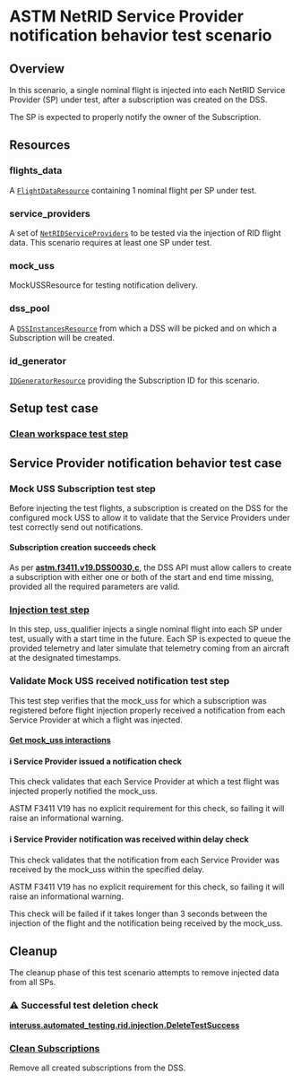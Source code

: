 # ASTM NetRID Service Provider notification behavior test scenario

## Overview

In this scenario, a single nominal flight is injected into each NetRID Service Provider (SP) under test, after a subscription was created on the DSS.

The SP is expected to properly notify the owner of the Subscription.

## Resources

### flights_data

A [`FlightDataResource`](../../../../resources/netrid/flight_data.py) containing 1 nominal flight per SP under test.

### service_providers

A set of [`NetRIDServiceProviders`](../../../../resources/netrid/service_providers.py) to be tested via the injection of RID flight data.  This scenario requires at least one SP under test.

### mock_uss

MockUSSResource for testing notification delivery.

### dss_pool

A [`DSSInstancesResource`](../../../../resources/astm/f3411/dss.py) from which a DSS will be picked and on which a Subscription will be created.

### id_generator

[`IDGeneratorResource`](../../../../resources/interuss/id_generator.py) providing the Subscription ID for this scenario.

## Setup test case

### [Clean workspace test step](./dss/test_steps/clean_workspace.md)

## Service Provider notification behavior test case

### Mock USS Subscription test step

Before injecting the test flights, a subscription is created on the DSS for the configured mock USS to allow it
to validate that the Service Providers under test correctly send out notifications.

#### Subscription creation succeeds check

As per **[astm.f3411.v19.DSS0030,c](../../../../requirements/astm/f3411/v19.md)**, the DSS API must allow callers to create a subscription with either one or both of the
start and end time missing, provided all the required parameters are valid.

### [Injection test step](./fragments/flight_injection.md)

In this step, uss_qualifier injects a single nominal flight into each SP under test, usually with a start time in the future.  Each SP is expected to queue the provided telemetry and later simulate that telemetry coming from an aircraft at the designated timestamps.

### Validate Mock USS received notification test step

This test step verifies that the mock_uss for which a subscription was registered before flight injection properly received a notification from each Service Provider
at which a flight was injected.

#### [Get mock_uss interactions](../../../interuss/mock_uss/get_mock_uss_interactions.md)

#### ℹ️ Service Provider issued a notification check

This check validates that each Service Provider at which a test flight was injected properly notified the mock_uss.

ASTM F3411 V19 has no explicit requirement for this check, so failing it will raise an informational warning.

#### ℹ️ Service Provider notification was received within delay check

This check validates that the notification from each Service Provider was received by the mock_uss within the specified delay.

ASTM F3411 V19 has no explicit requirement for this check, so failing it will raise an informational warning.

This check will be failed if it takes longer than 3 seconds between the injection of the flight and the notification being received by the mock_uss.

## Cleanup

The cleanup phase of this test scenario attempts to remove injected data from all SPs.

### ⚠️ Successful test deletion check

**[interuss.automated_testing.rid.injection.DeleteTestSuccess](../../../../requirements/interuss/automated_testing/rid/injection.md)**

### [Clean Subscriptions](./dss/test_steps/clean_workspace.md)

Remove all created subscriptions from the DSS.
